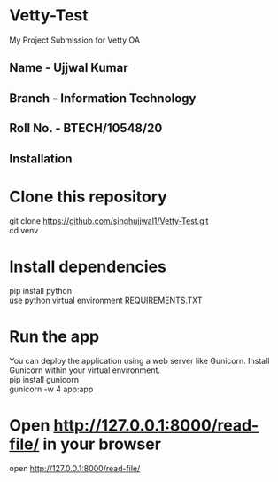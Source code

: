 # Vetty-Test
My Project Submission for Vetty OA

## Name - Ujjwal Kumar
## Branch - Information Technology
## Roll No. - BTECH/10548/20

## Installation


<!-- start:code block -->
# Clone this repository
git clone https://github.com/singhujjwal1/Vetty-Test.git <br />
cd venv <br />

# Install dependencies
pip install python <br />
use python virtual environment REQUIREMENTS.TXT <br />


# Run the app
You can deploy the application using a web server like Gunicorn. Install Gunicorn within your virtual environment. <br />
pip install gunicorn <br />
gunicorn -w 4 app:app <br />

# Open http://127.0.0.1:8000/read-file/ in your browser
open http://127.0.0.1:8000/read-file/ <br />
<!-- end:code block -->
